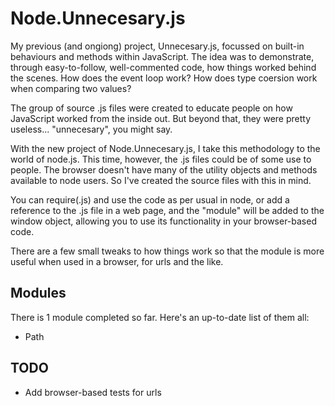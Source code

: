 # Node.Unnecesary.js
 
My previous (and ongiong) project, Unnecesary.js, focussed on built-in behaviours and methods within JavaScript. The idea was to demonstrate, through easy-to-follow, well-commented code, how things worked behind the scenes. How does the event loop work? How does type coersion work when comparing two values?

The group of source .js files were created to educate people on how JavaScript worked from the inside out. But beyond that, they were pretty useless... "unnecesary", you might say.

With the new project of Node.Unnecesary.js, I take this methodology to the world of node.js. This time, however, the .js files could be of some use to people. The browser doesn't have many of the utility objects and methods available to node users. So I've created the source files with this in mind.

You can require(.js) and use the code as per usual in node, or add a reference to the .js file in a web page, and the "module" will be added to the window object, allowing you to use its functionality in your browser-based code.
 
There are a few small tweaks to how things work so that the module is more useful when used in a browser, for urls and the like.
 
## Modules
There is 1 module completed so far. Here's an up-to-date list of them all:
- Path
 
## TODO
- Add browser-based tests for urls
 